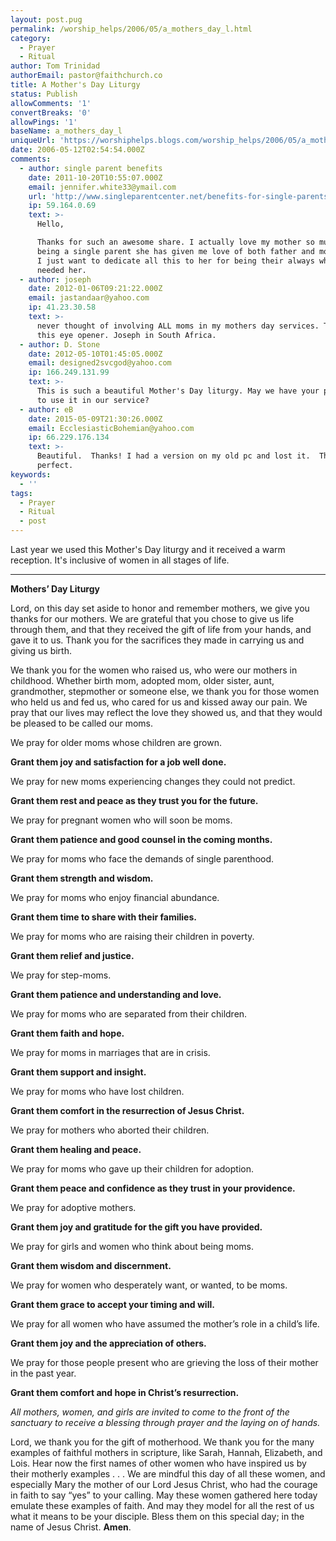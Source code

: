 ```yaml
---
layout: post.pug
permalink: /worship_helps/2006/05/a_mothers_day_l.html 
category:
  - Prayer
  - Ritual
author: Tom Trinidad
authorEmail: pastor@faithchurch.co
title: A Mother's Day Liturgy
status: Publish
allowComments: '1'
convertBreaks: '0'
allowPings: '1'
baseName: a_mothers_day_l
uniqueUrl: 'https://worshiphelps.blogs.com/worship_helps/2006/05/a_mothers_day_l.html '
date: 2006-05-12T02:54:54.000Z
comments:
  - author: single parent benefits
    date: 2011-10-20T10:55:07.000Z
    email: jennifer.white33@ymail.com
    url: 'http://www.singleparentcenter.net/benefits-for-single-parents.html'
    ip: 59.164.0.69
    text: >-
      Hello,

      Thanks for such an awesome share. I actually love my mother so much as
      being a single parent she has given me love of both father and mother and
      I just want to dedicate all this to her for being their always whenever i
      needed her.
  - author: joseph
    date: 2012-01-06T09:21:22.000Z
    email: jastandaar@yahoo.com
    ip: 41.23.30.58
    text: >-
      never thought of involving ALL moms in my mothers day services. Thanx for
      this eye opener. Joseph in South Africa.
  - author: D. Stone
    date: 2012-05-10T01:45:05.000Z
    email: designed2svcgod@yahoo.com
    ip: 166.249.131.99
    text: >-
      This is such a beautiful Mother's Day liturgy. May we have your permission
      to use it in our service?
  - author: eB
    date: 2015-05-09T21:30:26.000Z
    email: EcclesiasticBohemian@yahoo.com
    ip: 66.229.176.134
    text: >-
      Beautiful.  Thanks! I had a version on my old pc and lost it.  This is
      perfect.
keywords:
  - ''
tags:
  - Prayer
  - Ritual
  - post
---
```

Last year we used this Mother's Day liturgy and it received a warm reception. It's inclusive of women in all stages of life.
***
**Mothers’ Day Liturgy**

Lord, on this day set aside to honor and remember mothers, we give you thanks for our mothers. We are grateful that you chose to give us life through them, and that they received the gift of life from your hands, and gave it to us. Thank you for the sacrifices they made in carrying us and giving us birth.

We thank you for the women who raised us, who were our mothers in childhood. Whether birth mom, adopted mom, older sister, aunt, grandmother, stepmother or someone else, we thank you for those women who held us and fed us, who cared for us and kissed away our pain. We pray that our lives may reflect the love they showed us, and that they would be pleased to be called our moms.

We pray for older moms whose children are grown.

**Grant them joy and satisfaction for a job well done.**

We pray for new moms experiencing changes they could not predict.

**Grant them rest and peace as they trust you for the future.**

We pray for pregnant women who will soon be moms.

**Grant them patience and good counsel in the coming months.**

We pray for moms who face the demands of single parenthood.

**Grant them strength and wisdom.**

We pray for moms who enjoy financial abundance.

**Grant them time to share with their families.**

We pray for moms who are raising their children in poverty.

**Grant them relief and justice.**

We pray for step-moms.

**Grant them patience and understanding and love.**

We pray for moms who are separated from their children.

**Grant them faith and hope.**

We pray for moms in marriages that are in crisis.

**Grant them support and insight.**

We pray for moms who have lost children.

**Grant them comfort in the resurrection of Jesus Christ.**

  

We pray for mothers who aborted their children.

**Grant them healing and peace.**

We pray for moms who gave up their children for adoption.

**Grant them peace and confidence as they trust in your providence.**

We pray for adoptive mothers.

**Grant them joy and gratitude for the gift you have provided.**

We pray for girls and women who think about being moms.

**Grant them wisdom and discernment.**

We pray for women who desperately want, or wanted, to be moms.

**Grant them grace to accept your timing and will.**

We pray for all women who have assumed the mother’s role in a child’s life.

**Grant them joy and the appreciation of others.**

We pray for those people present who are grieving the loss of their mother in the past year.

**Grant them comfort and hope in Christ’s resurrection.**

_All mothers, women, and girls are invited to come to the front of the sanctuary to receive a blessing through prayer and the laying on of hands._

Lord, we thank you for the gift of motherhood. We thank you for the many examples of faithful mothers in scripture, like Sarah, Hannah, Elizabeth, and Lois. Hear now the first names of other women who have inspired us by their motherly examples . . . We are mindful this day of all these women, and especially Mary the mother of our Lord Jesus Christ, who had the courage in faith to say “yes” to your calling. May these women gathered here today emulate these examples of faith. And may they model for all the rest of us what it means to be your disciple. Bless them on this special day; in the name of Jesus Christ. **Amen**.